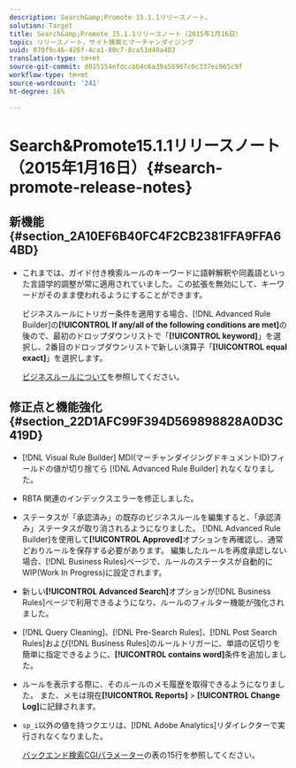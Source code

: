 ```yaml
---
description: Search&amp;Promote 15.1.1リリースノート。
solution: Target
title: Search&amp;Promote 15.1.1リリースノート（2015年1月16日）
topic: リリースノート，サイト検索とマーチャンダイジング
uuid: 070f9c46-426f-4ca1-80c7-8ca53d40a402
translation-type: tm+mt
source-git-commit: d015154efdccbb4c6a39a56907c0c337ec065c9f
workflow-type: tm+mt
source-wordcount: '241'
ht-degree: 16%

---
```



# Search&amp;Promote15.1.1リリースノート（2015年1月16日）{#search-promote-release-notes}

## 新機能 {#section_2A10EF6B40FC4F2CB2381FFA9FFA64BD}

* これまでは、ガイド付き検索ルールのキーワードに語幹解釈や同義語といった言語学的調整が常に適用されていました。この拡張を無効にして、キーワードがそのまま使われるようにすることができます。

   ビジネスルールにトリガー条件を適用する場合、[!DNL Advanced Rule Builder]の&#x200B;**[!UICONTROL If any/all of the following conditions are met]**&#x200B;の後ので、最初のドロップダウンリストで「**[!UICONTROL keyword]**」を選択し、2番目のドロップダウンリストで新しい演算子「**[!UICONTROL equal exact]**」を選択します。

   [ビジネスルールについて](../c-about-rules-menu/c-about-business-rules.md#concept_2A93D76216754D3D8412CDEA00BD26BD)を参照してください。

## 修正点と機能強化{#section_22D1AFC99F394D569898828A0D3C419D}

* [!DNL Visual Rule Builder] MDI(マーチャンダイジングドキュメントID)フィールドの値が切り捨てら [!DNL Advanced Rule Builder] れなくなりました。
* RBTA 関連のインデックスエラーを修正しました。
* ステータスが「承認済み」の既存のビジネスルールを編集すると、「承認済み」ステータスが取り消されるようになりました。 [!DNL Advanced Rule Builder]を使用して&#x200B;**[!UICONTROL Approved]**&#x200B;オプションを再確認し、通常どおりルールを保存する必要があります。 編集したルールを再度承認しない場合、[!DNL Business Rules]ページで、ルールのステータスが自動的にWIP(Work In Progress)に設定されます。
* 新しい&#x200B;**[!UICONTROL Advanced Search]**&#x200B;オプションが[!DNL Business Rules]ページで利用できるようになり、ルールのフィルター機能が強化されました。
* [!DNL Query Cleaning]、[!DNL Pre-Search Rules]、[!DNL Post Search Rules]および[!DNL Business Rules]のルールトリガーに、単語の区切りを簡単に指定できるように、**[!UICONTROL contains word]**&#x200B;条件を追加しました。
* ルールを表示する際に、そのルールのメモ履歴を取得できるようになりました。 また、メモは現在&#x200B;**[!UICONTROL Reports]** > **[!UICONTROL Change Log]**&#x200B;に記録されます。
* `sp_i`以外の値を持つクエリは、[!DNL Adobe Analytics]リダイレクターで実行されなくなりました。

   [バックエンド検索CGIパラメーター](../c-appendices/c-cgiparameters.md#reference_582E85C3886740C98FE88CA9DF7918E8)の表の15行を参照してください。

